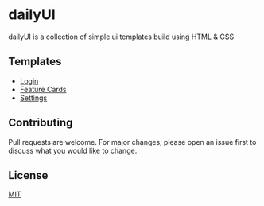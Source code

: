 # dailyUI

dailyUI is a collection of simple ui templates build using HTML & CSS

## Templates

- [Login](/login)
- [Feature Cards](/FeatureCards)
- [Settings](/Settings)

## Contributing
Pull requests are welcome. For major changes, please open an issue first to discuss what you would like to change.

## License
[MIT](https://choosealicense.com/licenses/mit/)